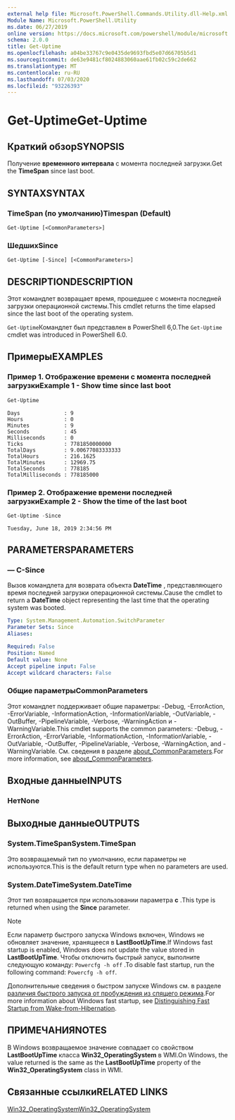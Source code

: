 ```yaml
---
external help file: Microsoft.PowerShell.Commands.Utility.dll-Help.xml
Module Name: Microsoft.PowerShell.Utility
ms.date: 06/27/2019
online version: https://docs.microsoft.com/powershell/module/microsoft.powershell.utility/get-uptime?view=powershell-7&WT.mc_id=ps-gethelp
schema: 2.0.0
title: Get-Uptime
ms.openlocfilehash: a04be33767c9e0435de9693fbd5e07d66705b5d1
ms.sourcegitcommit: de63e9481cf8024883060aae61fb02c59c2de662
ms.translationtype: MT
ms.contentlocale: ru-RU
ms.lasthandoff: 07/03/2020
ms.locfileid: "93226393"
---
```

# <span data-ttu-id="15eb0-102">Get-Uptime</span><span class="sxs-lookup"><span data-stu-id="15eb0-102">Get-Uptime</span></span>

## <span data-ttu-id="15eb0-103">Краткий обзор</span><span class="sxs-lookup"><span data-stu-id="15eb0-103">SYNOPSIS</span></span>
<span data-ttu-id="15eb0-104">Получение **временного интервала** с момента последней загрузки.</span><span class="sxs-lookup"><span data-stu-id="15eb0-104">Get the **TimeSpan** since last boot.</span></span>

## <span data-ttu-id="15eb0-105">SYNTAX</span><span class="sxs-lookup"><span data-stu-id="15eb0-105">SYNTAX</span></span>

### <span data-ttu-id="15eb0-106">TimeSpan (по умолчанию)</span><span class="sxs-lookup"><span data-stu-id="15eb0-106">Timespan (Default)</span></span>

```
Get-Uptime [<CommonParameters>]
```

### <span data-ttu-id="15eb0-107">Шедших</span><span class="sxs-lookup"><span data-stu-id="15eb0-107">Since</span></span>

```
Get-Uptime [-Since] [<CommonParameters>]
```

## <span data-ttu-id="15eb0-108">DESCRIPTION</span><span class="sxs-lookup"><span data-stu-id="15eb0-108">DESCRIPTION</span></span>

<span data-ttu-id="15eb0-109">Этот командлет возвращает время, прошедшее с момента последней загрузки операционной системы.</span><span class="sxs-lookup"><span data-stu-id="15eb0-109">This cmdlet returns the time elapsed since the last boot of the operating system.</span></span>

<span data-ttu-id="15eb0-110">`Get-Uptime`Командлет был представлен в PowerShell 6,0.</span><span class="sxs-lookup"><span data-stu-id="15eb0-110">The `Get-Uptime` cmdlet was introduced in PowerShell 6.0.</span></span>

## <span data-ttu-id="15eb0-111">Примеры</span><span class="sxs-lookup"><span data-stu-id="15eb0-111">EXAMPLES</span></span>

### <span data-ttu-id="15eb0-112">Пример 1. Отображение времени с момента последней загрузки</span><span class="sxs-lookup"><span data-stu-id="15eb0-112">Example 1 - Show time since last boot</span></span>

```powershell
Get-Uptime
```

```Output
Days              : 9
Hours             : 0
Minutes           : 9
Seconds           : 45
Milliseconds      : 0
Ticks             : 7781850000000
TotalDays         : 9.00677083333333
TotalHours        : 216.1625
TotalMinutes      : 12969.75
TotalSeconds      : 778185
TotalMilliseconds : 778185000
```

### <span data-ttu-id="15eb0-113">Пример 2. Отображение времени последней загрузки</span><span class="sxs-lookup"><span data-stu-id="15eb0-113">Example 2 - Show the time of the last boot</span></span>

```powershell
Get-Uptime -Since
```

```Output
Tuesday, June 18, 2019 2:34:56 PM
```

## <span data-ttu-id="15eb0-114">PARAMETERS</span><span class="sxs-lookup"><span data-stu-id="15eb0-114">PARAMETERS</span></span>

### <span data-ttu-id="15eb0-115">— С</span><span class="sxs-lookup"><span data-stu-id="15eb0-115">-Since</span></span>

<span data-ttu-id="15eb0-116">Вызов командлета для возврата объекта **DateTime** , представляющего время последней загрузки операционной системы.</span><span class="sxs-lookup"><span data-stu-id="15eb0-116">Cause the cmdlet to return a **DateTime** object representing the last time that the operating system was booted.</span></span>

```yaml
Type: System.Management.Automation.SwitchParameter
Parameter Sets: Since
Aliases:

Required: False
Position: Named
Default value: None
Accept pipeline input: False
Accept wildcard characters: False
```

### <span data-ttu-id="15eb0-117">Общие параметры</span><span class="sxs-lookup"><span data-stu-id="15eb0-117">CommonParameters</span></span>

<span data-ttu-id="15eb0-118">Этот командлет поддерживает общие параметры: -Debug, -ErrorAction, -ErrorVariable, -InformationAction, -InformationVariable, -OutVariable, -OutBuffer, -PipelineVariable, -Verbose, -WarningAction и -WarningVariable.</span><span class="sxs-lookup"><span data-stu-id="15eb0-118">This cmdlet supports the common parameters: -Debug, -ErrorAction, -ErrorVariable, -InformationAction, -InformationVariable, -OutVariable, -OutBuffer, -PipelineVariable, -Verbose, -WarningAction, and -WarningVariable.</span></span> <span data-ttu-id="15eb0-119">См. сведения в разделе [about_CommonParameters](https://go.microsoft.com/fwlink/?LinkID=113216).</span><span class="sxs-lookup"><span data-stu-id="15eb0-119">For more information, see [about_CommonParameters](https://go.microsoft.com/fwlink/?LinkID=113216).</span></span>

## <span data-ttu-id="15eb0-120">Входные данные</span><span class="sxs-lookup"><span data-stu-id="15eb0-120">INPUTS</span></span>

### <span data-ttu-id="15eb0-121">Нет</span><span class="sxs-lookup"><span data-stu-id="15eb0-121">None</span></span>

## <span data-ttu-id="15eb0-122">Выходные данные</span><span class="sxs-lookup"><span data-stu-id="15eb0-122">OUTPUTS</span></span>

### <span data-ttu-id="15eb0-123">System.TimeSpan</span><span class="sxs-lookup"><span data-stu-id="15eb0-123">System.TimeSpan</span></span>

<span data-ttu-id="15eb0-124">Это возвращаемый тип по умолчанию, если параметры не используются.</span><span class="sxs-lookup"><span data-stu-id="15eb0-124">This is the default return type when no parameters are used.</span></span>

### <span data-ttu-id="15eb0-125">System.DateTime</span><span class="sxs-lookup"><span data-stu-id="15eb0-125">System.DateTime</span></span>

<span data-ttu-id="15eb0-126">Этот тип возвращается при использовании параметра **с** .</span><span class="sxs-lookup"><span data-stu-id="15eb0-126">This type is returned when using the **Since** parameter.</span></span>

> [!NOTE]
> <span data-ttu-id="15eb0-127">Если параметр быстрого запуска Windows включен, Windows не обновляет значение, хранящееся в **LastBootUpTime**.</span><span class="sxs-lookup"><span data-stu-id="15eb0-127">If Windows fast startup is enabled, Windows does not update the value stored in **LastBootUpTime**.</span></span> <span data-ttu-id="15eb0-128">Чтобы отключить быстрый запуск, выполните следующую команду: `Powercfg -h off` .</span><span class="sxs-lookup"><span data-stu-id="15eb0-128">To disable fast startup, run the following command: `Powercfg -h off`.</span></span>
>
> <span data-ttu-id="15eb0-129">Дополнительные сведения о быстром запуске Windows см. в разделе [различия быстрого запуска от пробуждения из спящего режима](/windows-hardware/drivers/kernel/distinguishing-fast-startup-from-wake-from-hibernation).</span><span class="sxs-lookup"><span data-stu-id="15eb0-129">For more information about Windows fast startup, see [Distinguishing Fast Startup from Wake-from-Hibernation](/windows-hardware/drivers/kernel/distinguishing-fast-startup-from-wake-from-hibernation).</span></span>

## <span data-ttu-id="15eb0-130">ПРИМЕЧАНИЯ</span><span class="sxs-lookup"><span data-stu-id="15eb0-130">NOTES</span></span>

<span data-ttu-id="15eb0-131">В Windows возвращаемое значение совпадает со свойством **LastBootUpTime** класса **Win32_OperatingSystem** в WMI.</span><span class="sxs-lookup"><span data-stu-id="15eb0-131">On Windows, the value returned is the same as the **LastBootUpTime** property of the **Win32_OperatingSystem** class in WMI.</span></span>

## <span data-ttu-id="15eb0-132">Связанные ссылки</span><span class="sxs-lookup"><span data-stu-id="15eb0-132">RELATED LINKS</span></span>

[<span data-ttu-id="15eb0-133">Win32_OperatingSystem</span><span class="sxs-lookup"><span data-stu-id="15eb0-133">Win32_OperatingSystem</span></span>](/windows/win32/cimwin32prov/win32-operatingsystem#properties)
